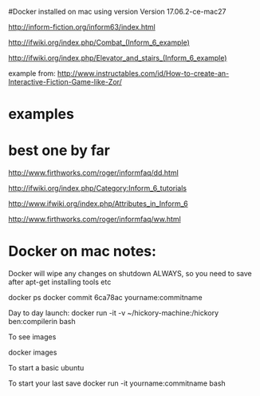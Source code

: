 #Docker
installed on mac using version Version 17.06.2-ce-mac27


http://inform-fiction.org/inform63/index.html


http://ifwiki.org/index.php/Combat_(Inform_6_example)

http://ifwiki.org/index.php/Elevator_and_stairs_(Inform_6_example)

example from: http://www.instructables.com/id/How-to-create-an-Interactive-Fiction-Game-like-Zor/



# examples
# best one by far
http://www.firthworks.com/roger/informfaq/dd.html

http://ifwiki.org/index.php/Category:Inform_6_tutorials

http://www.ifwiki.org/index.php/Attributes_in_Inform_6

http://www.firthworks.com/roger/informfaq/ww.html



# Docker on mac notes:

Docker will wipe any changes on shutdown ALWAYS, so you need to save after apt-get installing tools etc


   docker ps
   docker commit 6ca78ac yourname:commitname


Day to day launch:
    docker run -it -v ~/hickory-machine:/hickory ben:compilerin bash




To see images

   docker images


To start a basic ubuntu

To start your last save
   docker run -it yourname:commitname bash

